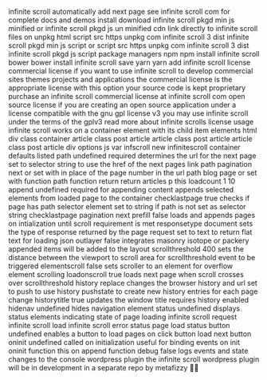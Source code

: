 infinite scroll automatically add next page see infinite scroll com for complete docs and demos install download infinite scroll pkgd min js minified or infinite scroll pkgd js un minified cdn link directly to infinite scroll files on unpkg html script src https unpkg com infinite scroll 3 dist infinite scroll pkgd min js script or script src https unpkg com infinite scroll 3 dist infinite scroll pkgd js script package managers npm npm install infinite scroll bower bower install infinite scroll save yarn yarn add infinite scroll license commercial license if you want to use infinite scroll to develop commercial sites themes projects and applications the commercial license is the appropriate license with this option your source code is kept proprietary purchase an infinite scroll commercial license at infinite scroll com open source license if you are creating an open source application under a license compatible with the gnu gpl license v3 you may use infinite scroll under the terms of the gplv3 read more about infinite scrolls license usage infinite scroll works on a container element with its child item elements html div class container article class post article article class post article article class post article div options js var infscroll new infinitescroll container defaults listed path undefined required determines the url for the next page set to selector string to use the href of the next pages link path pagination next or set with in place of the page number in the url path blog page or set with function path function return return articles p this loadcount 1 10 append undefined required for appending content appends selected elements from loaded page to the container checklastpage true checks if page has path selector element set to string if path is not set as selector string checklastpage pagination next prefill false loads and appends pages on intialization until scroll requirement is met responsetype document sets the type of response returned by the page request set to text to return flat text for loading json outlayer false integrates masonry isotope or packery appended items will be added to the layout scrollthreshold 400 sets the distance between the viewport to scroll area for scrollthreshold event to be triggered elementscroll false sets scroller to an element for overflow element scrolling loadonscroll true loads next page when scroll crosses over scrollthreshold history replace changes the browser history and url set to push to use history pushstate to create new history entries for each page change historytitle true updates the window title requires history enabled hidenav undefined hides navigation element status undefined displays status elements indicating state of page loading infinite scroll request infinite scroll load infinite scroll error status page load status button undefined enables a button to load pages on click button load next button oninit undefined called on initialization useful for binding events on init oninit function this on append function debug false logs events and state changes to the console wordpress plugin the infinite scroll wordpress plugin will be in development in a separate repo by metafizzy 🌈🐻